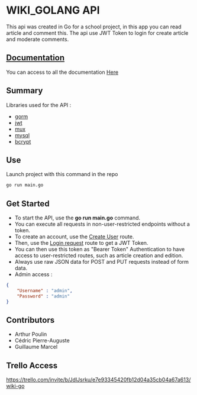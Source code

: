 # WIKI_GOLANG API

This api was created in Go for a school project, in this app you can read article and comment this.
The api use JWT Token to login for create article and moderate comments.

##  [Documentation](docs/documentation.md)

You can access to all the documentation [Here](docs/documentation.md)

## Summary

Libraries used for the API :

* [gorm](github.com/jinzhu/gorm)
* [jwt](github.com/dgrijalva/jwt-go)
* [mux](github.com/gorilla/mux)
* [mysql](github.com/jinzhu/gorm/dialects/mysql)
* [bcrypt](golang.org/x/crypto/bcrypt)

## Use

Launch project with this command in the repo

```bash
go run main.go
```

## Get Started

* To start the API, use the **go run main.go** command.
* You can execute all requests in non-user-restricted endpoints without a token.
* To create an account, use the [Create User](/docs/user_add.md) route.
* Then, use the [Login request](/docs/login.md) route to get a JWT Token.
* You can then use this token as "Bearer Token" Authentication to have access to user-restricted routes, such as article creation and edition.
* Always use raw JSON data for POST and PUT requests instead of form data.
* Admin access :
```json
{
    "Username" : "admin",
    "Password" : "admin"
}
```

## Contributors
 
* Arthur Poulin
* Cédric Pierre-Auguste
* Guillaume Marcel

## Trello Access

https://trello.com/invite/b/JdlJsrku/e7e93345420fb12d04a35cb04a67a613/wiki-go
